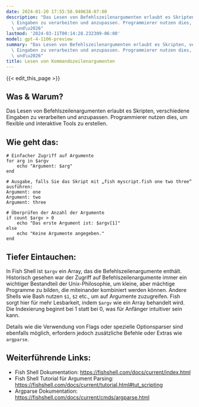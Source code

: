 ```yaml
---
date: 2024-01-20 17:55:58.940638-07:00
description: "Das Lesen von Befehlszeilenargumenten erlaubt es Skripten, verschiedene\
  \ Eingaben zu verarbeiten und anzupassen. Programmierer nutzen dies, um flexible\
  \ und\u2026"
lastmod: '2024-03-11T00:14:28.232309-06:00'
model: gpt-4-1106-preview
summary: "Das Lesen von Befehlszeilenargumenten erlaubt es Skripten, verschiedene\
  \ Eingaben zu verarbeiten und anzupassen. Programmierer nutzen dies, um flexible\
  \ und\u2026"
title: Lesen von Kommandozeilenargumenten
---
```


{{< edit_this_page >}}

## Was & Warum?
Das Lesen von Befehlszeilenargumenten erlaubt es Skripten, verschiedene Eingaben zu verarbeiten und anzupassen. Programmierer nutzen dies, um flexible und interaktive Tools zu erstellen.

## Wie geht das:
```Fish Shell
# Einfacher Zugriff auf Argumente
for arg in $argv
    echo "Argument: $arg"
end

# Ausgabe, falls Sie das Skript mit „fish myscript.fish one two three“ ausführen:
Argument: one
Argument: two
Argument: three

# Überprüfen der Anzahl der Argumente
if count $argv > 0
    echo "Das erste Argument ist: $argv[1]"
else
    echo "Keine Argumente angegeben."
end
```

## Tiefer Eintauchen:
In Fish Shell ist `$argv` ein Array, das die Befehlszeilenargumente enthält. Historisch gesehen war der Zugriff auf Befehlszeilenargumente immer ein wichtiger Bestandteil der Unix-Philosophie, um kleine, aber mächtige Programme zu bilden, die miteinander kombiniert werden können. Andere Shells wie Bash nutzen `$1`, `$2` etc., um auf Argumente zuzugreifen. Fish sorgt hier für mehr Lesbarkeit, indem `$argv` wie ein Array behandelt wird. Die Indexierung beginnt bei 1 statt bei 0, was für Anfänger intuitiver sein kann. 

Details wie die Verwendung von Flags oder spezielle Optionsparser sind ebenfalls möglich, erfordern jedoch zusätzliche Befehle oder Extras wie `argparse`.

## Weiterführende Links:
- Fish Shell Dokumentation: https://fishshell.com/docs/current/index.html
- Fish Shell Tutorial für Argument Parsing: https://fishshell.com/docs/current/tutorial.html#tut_scripting
- Argparse Dokumentation: https://fishshell.com/docs/current/cmds/argparse.html
